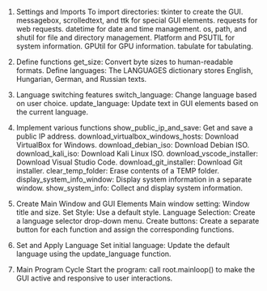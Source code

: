 1. Settings and Imports
To import directories:
tkinter to create the GUI.
messagebox, scrolledtext, and ttk for special GUI elements.
requests for web requests.
datetime for date and time management.
os, path, and shutil for file and directory management.
Platform and PSUTIL for system information.
GPUtil for GPU information.
tabulate for tabulating.

2. Define functions
get_size: Convert byte sizes to human-readable formats.
Define languages: The LANGUAGES dictionary stores English, Hungarian, German, and Russian texts.

3. Language switching features
switch_language: Change language based on user choice.
update_language: Update text in GUI elements based on the current language.

4. Implement various functions
show_public_ip_and_save: Get and save a public IP address.
download_virtualbox_windows_hosts: Download VirtualBox for Windows.
download_debian_iso: Download Debian ISO.
download_kali_iso: Download Kali Linux ISO.
download_vscode_installer: Download Visual Studio Code.
download_git_installer: Download Git installer.
clear_temp_folder: Erase contents of a TEMP folder.
display_system_info_window: Display system information in a separate window.
show_system_info: Collect and display system information.

5. Create Main Window and GUI Elements
Main window setting: Window title and size.
Set Style: Use a default style.
Language Selection: Create a language selector drop-down menu.
Create buttons: Create a separate button for each function and assign the corresponding functions.

6. Set and Apply Language
Set initial language: Update the default language using the update_language function.

7. Main Program Cycle
Start the program: call root.mainloop() to make the GUI active and responsive to user interactions.
